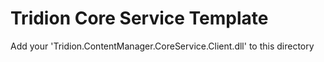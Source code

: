 # Tridion Core Service Template

Add your 'Tridion.ContentManager.CoreService.Client.dll' to this directory